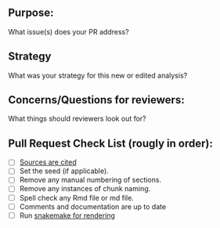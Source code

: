 ## Purpose:
What issue(s) does your PR address?

## Strategy
What was your strategy for this new or edited analysis?

## Concerns/Questions for reviewers:
What things should reviewers look out for?

## Pull Request Check List (rougly in order):
* [ ] [Sources are cited](https://github.com/AlexsLemonade/refinebio-examples/CONTRIBUTING.md#citing-sources-in-text)
* [ ] Set the seed (if applicable).
* [ ] Remove any manual numbering of sections.
* [ ] Remove any instances of chunk naming.
* [ ] Spell check any Rmd file or md file.
* [ ] Comments and documentation are up to date
* [ ] Run [snakemake for rendering](https://github.com/AlexsLemonade/refinebio-examples/CONTRIBUTING.md#how-to-re-render-the-notebooks)
